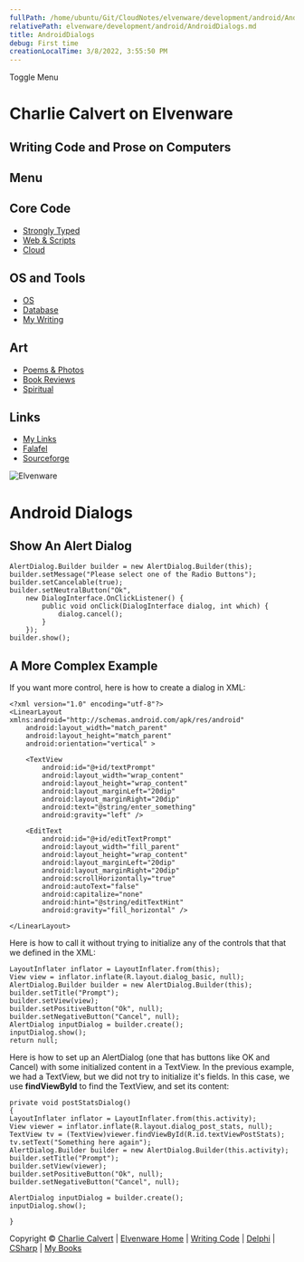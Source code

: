 ```yaml
---
fullPath: /home/ubuntu/Git/CloudNotes/elvenware/development/android/AndroidDialogs.md
relativePath: elvenware/development/android/AndroidDialogs.md
title: AndroidDialogs
debug: First time
creationLocalTime: 3/8/2022, 3:55:50 PM
---
```


<!-- toc -->
<!-- tocstop -->

Toggle Menu

Charlie Calvert on Elvenware
============================

Writing Code and Prose on Computers
-----------------------------------

Menu
----

Core Code
---------

-   [Strongly Typed](../index.html)
-   [Web & Scripts](../web/index.html)
-   [Cloud](../cloud/index.shtml)

OS and Tools
------------

-   [OS](../../os/index.html)
-   [Database](../database/index.html)
-   [My Writing](../../books/index.html)

Art
---

-   [Poems & Photos](../../Art/index.html)
-   [Book Reviews](../../books/reading/index.html)
-   [Spiritual](../../spirit/index.html)

Links
-----

-   [My Links](../../links.html)
-   [Falafel](http://www.falafel.com/)
-   [Sourceforge](http://sourceforge.net/projects/elvenware/)

![Elvenware](../../images/elvenwarelogo.png)

Android Dialogs
===============

Show An Alert Dialog
--------------------

~~~~ {.code}
AlertDialog.Builder builder = new AlertDialog.Builder(this);
builder.setMessage("Please select one of the Radio Buttons");
builder.setCancelable(true);
builder.setNeutralButton("Ok",
    new DialogInterface.OnClickListener() {
        public void onClick(DialogInterface dialog, int which) {
            dialog.cancel();
        }
    });
builder.show();     
~~~~

A More Complex Example
----------------------

If you want more control, here is how to create a dialog in XML:

~~~~ {.code}
<?xml version="1.0" encoding="utf-8"?>
<LinearLayout xmlns:android="http://schemas.android.com/apk/res/android"
    android:layout_width="match_parent"
    android:layout_height="match_parent"
    android:orientation="vertical" >

    <TextView
        android:id="@+id/textPrompt"
        android:layout_width="wrap_content"
        android:layout_height="wrap_content" 
        android:layout_marginLeft="20dip" 
        android:layout_marginRight="20dip" 
        android:text="@string/enter_something" 
        android:gravity="left" />

    <EditText
        android:id="@+id/editTextPrompt"
        android:layout_width="fill_parent"
        android:layout_height="wrap_content"
        android:layout_marginLeft="20dip" 
        android:layout_marginRight="20dip" 
        android:scrollHorizontally="true" 
        android:autoText="false"
        android:capitalize="none"
        android:hint="@string/editTextHint"
        android:gravity="fill_horizontal" />

</LinearLayout>
~~~~

Here is how to call it without trying to initialize any of the controls
that that we defined in the XML:

~~~~ {.code}
LayoutInflater inflator = LayoutInflater.from(this);
View view = inflator.inflate(R.layout.dialog_basic, null);
AlertDialog.Builder builder = new AlertDialog.Builder(this);
builder.setTitle("Prompt");
builder.setView(view);
builder.setPositiveButton("Ok", null);
builder.setNegativeButton("Cancel", null);
AlertDialog inputDialog = builder.create();
inputDialog.show();
return null;
~~~~

Here is how to set up an AlertDialog (one that has buttons like OK and
Cancel) with some initialized content in a TextView. In the previous
example, we had a TextView, but we did not try to initialize it's
fields. In this case, we use **findViewById** to find the TextView, and
set its content:

~~~~ {.code}
private void postStatsDialog()
{
LayoutInflater inflator = LayoutInflater.from(this.activity);
View viewer = inflator.inflate(R.layout.dialog_post_stats, null);
TextView tv = (TextView)viewer.findViewById(R.id.textViewPostStats);
tv.setText("Something here again");
AlertDialog.Builder builder = new AlertDialog.Builder(this.activity);
builder.setTitle("Prompt");
builder.setView(viewer);
builder.setPositiveButton("Ok", null);
builder.setNegativeButton("Cancel", null);

AlertDialog inputDialog = builder.create();
inputDialog.show();

}
~~~~

Copyright © [Charlie Calvert](../../index.html) | [Elvenware
Home](../../index.html) | [Writing Code](../index.html) |
[Delphi](../delphi/index.html) | [CSharp](../csharp/index.html) | [My
Books](../../books/index.html)
